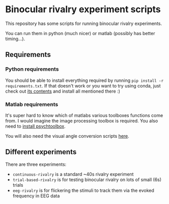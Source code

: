 # Binocular rivalry experiment scripts

This repository has some scripts for running binocular rivalry experiments.

You can run them in python (much nicer) or matlab (possibly has better timing...).

## Requirements

### Python requirements

You should be able to install everything required by running `pip install -r requirements.txt`.
If that doesn't work or you want to try using conda, just check out [its contents](requirements.txt) and install all mentioned there :)

### Matlab requirements

It's super hard to know which of matlabs various toolboxes functions come from. I would imagine the image processing toolbox is required.
You also need to [install psychtoolbox](http://psychtoolbox.org/).

You will also need the visual angle conversion scripts [here](https://github.com/autism-research-centre/convert-visangle).

## Different experiments

There are three experiments:

- `continuous-rivalry` is a standard ~40s rivalry experiment
- `trial-based-rivalry` is for testing binocular rivalry on lots of small (6s) trials
- `eeg-rivalry` is for flickering the stimuli to track them via the evoked frequency in EEG data
